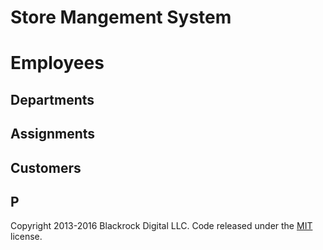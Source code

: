 # Store Mangement System 

# Employees

## Departments



## Assignments



## Customers





## P

Copyright 2013-2016 Blackrock Digital LLC. Code released under the [MIT](https://github.com/BlackrockDigital/startbootstrap-stylish-portfolio/blob/gh-pages/LICENSE) license.
